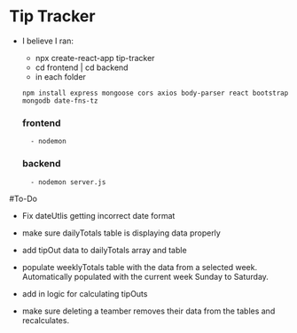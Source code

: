 # Tip Tracker
- I believe I ran:
	- npx create-react-app tip-tracker
	- cd frontend | cd backend
	- in each folder
	```
	npm install express mongoose cors axios body-parser react bootstrap mongodb date-fns-tz
	```

	### frontend
		- nodemon

	### backend
		- nodemon server.js


#To-Do
 - Fix dateUtlis getting incorrect date format
 - make sure dailyTotals table is displaying data properly
 - add tipOut data to dailyTotals array and table
 - populate weeklyTotals table with the data from a selected week. Automatically populated with the current week Sunday to Saturday.
 - add in logic for calculating tipOuts

 - make sure deleting a teamber removes their data from the tables and recalculates.